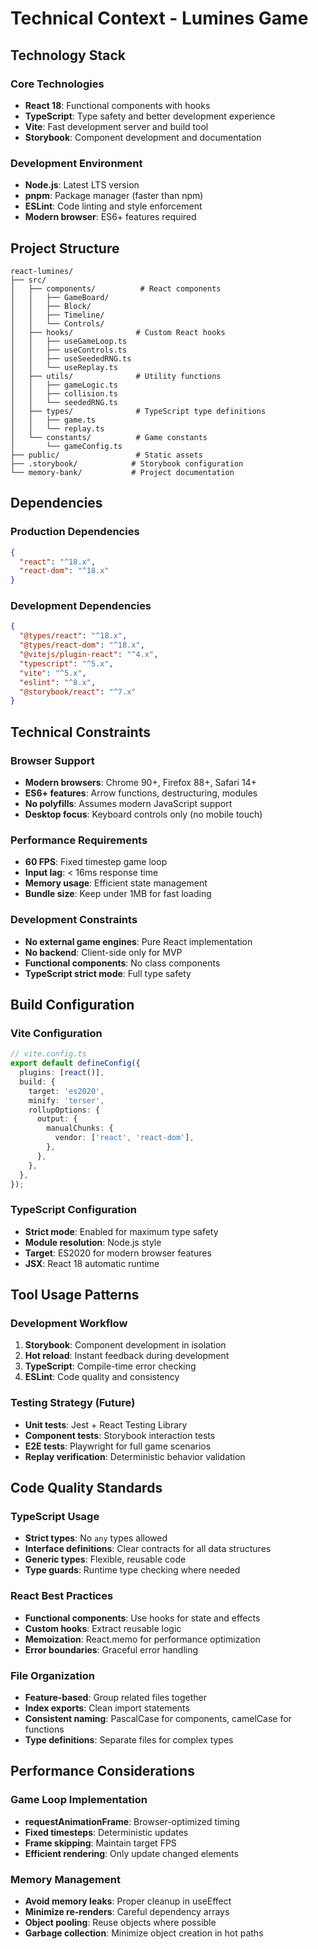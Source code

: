 # Technical Context - Lumines Game

## Technology Stack

### Core Technologies

- **React 18**: Functional components with hooks
- **TypeScript**: Type safety and better development experience
- **Vite**: Fast development server and build tool
- **Storybook**: Component development and documentation

### Development Environment

- **Node.js**: Latest LTS version
- **pnpm**: Package manager (faster than npm)
- **ESLint**: Code linting and style enforcement
- **Modern browser**: ES6+ features required

## Project Structure

```
react-lumines/
├── src/
│   ├── components/          # React components
│   │   ├── GameBoard/
│   │   ├── Block/
│   │   ├── Timeline/
│   │   └── Controls/
│   ├── hooks/              # Custom React hooks
│   │   ├── useGameLoop.ts
│   │   ├── useControls.ts
│   │   ├── useSeededRNG.ts
│   │   └── useReplay.ts
│   ├── utils/              # Utility functions
│   │   ├── gameLogic.ts
│   │   ├── collision.ts
│   │   └── seededRNG.ts
│   ├── types/              # TypeScript type definitions
│   │   ├── game.ts
│   │   └── replay.ts
│   └── constants/          # Game constants
│       └── gameConfig.ts
├── public/                 # Static assets
├── .storybook/            # Storybook configuration
└── memory-bank/           # Project documentation
```

## Dependencies

### Production Dependencies

```json
{
  "react": "^18.x",
  "react-dom": "^18.x"
}
```

### Development Dependencies

```json
{
  "@types/react": "^18.x",
  "@types/react-dom": "^18.x",
  "@vitejs/plugin-react": "^4.x",
  "typescript": "^5.x",
  "vite": "^5.x",
  "eslint": "^8.x",
  "@storybook/react": "^7.x"
}
```

## Technical Constraints

### Browser Support

- **Modern browsers**: Chrome 90+, Firefox 88+, Safari 14+
- **ES6+ features**: Arrow functions, destructuring, modules
- **No polyfills**: Assumes modern JavaScript support
- **Desktop focus**: Keyboard controls only (no mobile touch)

### Performance Requirements

- **60 FPS**: Fixed timestep game loop
- **Input lag**: < 16ms response time
- **Memory usage**: Efficient state management
- **Bundle size**: Keep under 1MB for fast loading

### Development Constraints

- **No external game engines**: Pure React implementation
- **No backend**: Client-side only for MVP
- **Functional components**: No class components
- **TypeScript strict mode**: Full type safety

## Build Configuration

### Vite Configuration

```typescript
// vite.config.ts
export default defineConfig({
  plugins: [react()],
  build: {
    target: 'es2020',
    minify: 'terser',
    rollupOptions: {
      output: {
        manualChunks: {
          vendor: ['react', 'react-dom'],
        },
      },
    },
  },
});
```

### TypeScript Configuration

- **Strict mode**: Enabled for maximum type safety
- **Module resolution**: Node.js style
- **Target**: ES2020 for modern browser features
- **JSX**: React 18 automatic runtime

## Tool Usage Patterns

### Development Workflow

1. **Storybook**: Component development in isolation
2. **Hot reload**: Instant feedback during development
3. **TypeScript**: Compile-time error checking
4. **ESLint**: Code quality and consistency

### Testing Strategy (Future)

- **Unit tests**: Jest + React Testing Library
- **Component tests**: Storybook interaction tests
- **E2E tests**: Playwright for full game scenarios
- **Replay verification**: Deterministic behavior validation

## Code Quality Standards

### TypeScript Usage

- **Strict types**: No `any` types allowed
- **Interface definitions**: Clear contracts for all data structures
- **Generic types**: Flexible, reusable code
- **Type guards**: Runtime type checking where needed

### React Best Practices

- **Functional components**: Use hooks for state and effects
- **Custom hooks**: Extract reusable logic
- **Memoization**: React.memo for performance optimization
- **Error boundaries**: Graceful error handling

### File Organization

- **Feature-based**: Group related files together
- **Index exports**: Clean import statements
- **Consistent naming**: PascalCase for components, camelCase for functions
- **Type definitions**: Separate files for complex types

## Performance Considerations

### Game Loop Implementation

- **requestAnimationFrame**: Browser-optimized timing
- **Fixed timesteps**: Deterministic updates
- **Frame skipping**: Maintain target FPS
- **Efficient rendering**: Only update changed elements

### Memory Management

- **Avoid memory leaks**: Proper cleanup in useEffect
- **Minimize re-renders**: Careful dependency arrays
- **Object pooling**: Reuse objects where possible
- **Garbage collection**: Minimize object creation in hot paths
